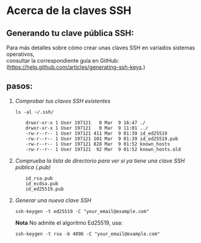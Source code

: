  # Acerca de la claves SSH  

## Generando tu clave pública SSH:

Para más detalles sobre cómo crear unas claves SSH en variados sistemas operativos,  
consultar la correspondiente guía en GitHub: (https://help.github.com/articles/generating-ssh-keys.)  

## pasos:

1. *Comprobar tus claves SSH existentes*   

        
    `ls -al ~/.ssh/`
 ~~~   
        drwxr-xr-x 1 User 197121   0 Mar  9 16:47 ./
        drwxr-xr-x 1 User 197121   0 Mar  9 11:01 ../
        -rw-r--r-- 1 User 197121 411 Mar  9 01:39 id_ed25519
        -rw-r--r-- 1 User 197121 101 Mar  9 01:39 id_ed25519.pub
        -rw-r--r-- 1 User 197121 828 Mar  9 01:52 known_hosts
        -rw-r--r-- 1 User 197121  92 Mar  9 01:52 known_hosts.old 
~~~
 2. *Comprueba la lista de directorio para ver si ya tiene una clave SSH pública (.pub)*
 ~~~
        id_rsa.pub
        id_ecdsa.pub
        id_ed25519.pub
~~~  

 2. *Generar una nueva clave SSH*  

       `ssh-keygen -t ed25519 -C "your_email@example.com"`  

       **Nota** No admite el algoritmo Ed25519, usa:  

       `ssh-keygen -t rsa -b 4096 -C "your_email@example.com"`